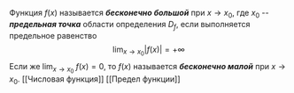 Функция $f(x)$ называется ___бесконечно большой___ при $x \to x_{0}$, где $x_{0}$ -- ___предельная точка___ области определения $D_{f}$, если выполняется предельное равенство $$
\lim_{ x \to x_{0} } |f(x)| = +\infty 
$$Если же $\lim_{ x \to x_{0} }\; f(x)=0$, то $f(x)$ называется ___бесконечно малой___ при $x\to x_{0}$.
[[Числовая функция]]
[[Предел функции]]
